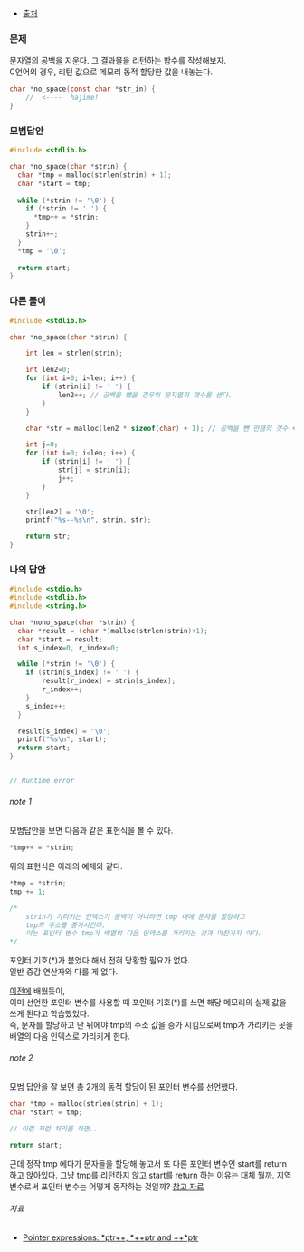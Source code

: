 * [출처](https://www.codewars.com/kata/57eae20f5500ad98e50002c5)

### 문제

<p>
문자열의 공백을 지운다. 그 결과물을 리턴하는 함수를 작성해보자.<br />
C언어의 경우, 리턴 값으로 메모리 동적 할당한 값을 내놓는다.
</p>

```c
char *no_space(const char *str_in) {
    //  <----  hajime!
}
```


### 모범답안

```c
#include <stdlib.h>

char *no_space(char *strin) {
  char *tmp = malloc(strlen(strin) + 1);
  char *start = tmp;
  
  while (*strin != '\0') {
    if (*strin != ' ') {
      *tmp++ = *strin;
    }
    strin++;
  }
  *tmp = '\0';
  
  return start;
}
```

### 다른 풀이

```c
#include <stdlib.h>

char *no_space(char *strin) {

    int len = strlen(strin);

    int len2=0;
    for (int i=0; i<len; i++) {
        if (strin[i] != ' ') {
            len2++; // 공백을 뺐을 경우의 문자열의 갯수를 센다.
        }
    }

    char *str = malloc(len2 * sizeof(char) + 1); // 공백을 뺀 만큼의 갯수 + '\0'이 들어갈 공간 하나만큼 동적 할당.

    int j=0;
    for (int i=0; i<len; i++) {
        if (strin[i] != ' ') {
            str[j] = strin[i];
            j++;
        }
    }

    str[len2] = '\0';
    printf("%s--%s\n", strin, str);

    return str;
}
```

### 나의 답안

```c
#include <stdio.h>
#include <stdlib.h>
#include <string.h>

char *nono_space(char *strin) {
  char *result = (char *)malloc(strlen(strin)+1);
  char *start = result;
  int s_index=0, r_index=0;

  while (*strin != '\0') {
    if (strin[s_index] != ' ') {
        result[r_index] = strin[s_index];
        r_index++;
    }
    s_index++;
  }

  result[s_index] = '\0';
  printf("%s\n", start);
  return start;
}


// Runtime error
```

###### note 1

<p>모범답안을 보면 다음과 같은 표현식을 볼 수 있다.</p>

```c
*tmp++ = *strin;
```

<p>위의 표현식은 아래의 예제와 같다.</p>

```c
*tmp = *strin;
tmp += 1;

/*
    strin가 가리키는 인덱스가 공백이 아니라면 tmp 내에 문자를 할당하고 
    tmp의 주소를 증가시킨다. 
    이는 포인터 변수 tmp가 배열의 다음 인덱스를 가리키는 것과 마찬가지 이다.
*/
```
<p>
포인터 기호(*)가 붙었다 해서 전혀 당황할 필요가 없다.<br />
일반 증감 연산자와 다를 게 없다.
</p>


<p>
<a href="https://github.com/TaekGeunLee/study_CS/tree/master/S1/1">이전에</a> 배웠듯이, <br />
이미 선언한 포인터 변수를 사용할 때 포인터 기호(*)를 쓰면 해당 메모리의 실제 값을 쓰게 된다고 학습했었다.<br />
즉, 문자를 할당하고 난 뒤에야 tmp의 주소 값을 증가 시킴으로써 tmp가 가리키는 곳을 배열의 다음 인덱스로 가리키게 한다.
</p>

###### note 2

<p>모범 답안을 잘 보면 총 2개의 동적 할당이 된 포인터 변수를 선언했다.</p>

```c
char *tmp = malloc(strlen(strin) + 1);
char *start = tmp;

// 이런 저런 처리를 하면..

return start;
```

근데 정작 tmp 에다가 문자들을 할당해 놓고서 또 다른 포인터 변수인 start를 return 하고 앉아있다.
그냥 tmp를 리턴하지 않고 start를 return 하는 이유는 대체 뭘까.
지역 변수로써 포인터 변수는 어떻게 동작하는 것일까?
[참고 자료](https://dojang.io/mod/page/view.php?id=529)

###### 자료

* [Pointer expressions: *ptr++, *++ptr and ++*ptr](https://stackoverflow.com/questions/18481740/pointer-expressions-ptr-ptr-and-ptr)


